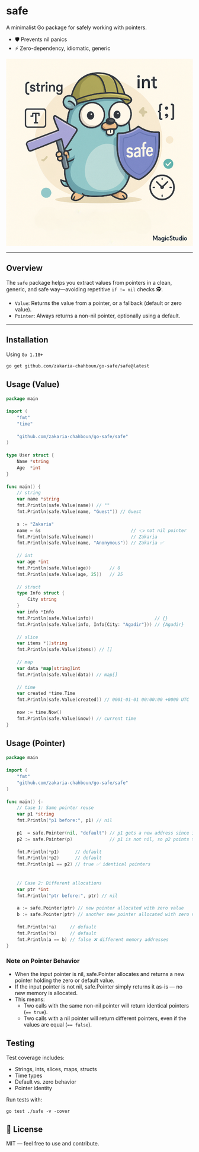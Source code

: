 # safe

A minimalist Go package for safely working with pointers.

- 🛡️ Prevents nil panics
- ⚡ Zero-dependency, idiomatic, generic

![go safe mascot](./go-safe-mascot.png)

---

## Overview

The `safe` package helps you extract values from pointers in a clean, generic, and safe way—avoiding repetitive `if != nil` checks 🕵.

- `Value`: Returns the value from a pointer, or a fallback (default or zero value).
- `Pointer`: Always returns a non-nil pointer, optionally using a default.

---

## Installation

Using `Go 1.18+`

```bash
go get github.com/zakaria-chahboun/go-safe/safe@latest
```

## Usage (Value)

```go
package main

import (
	"fmt"
	"time"

	"github.com/zakaria-chahboun/go-safe/safe"
)

type User struct {
	Name *string
	Age  *int
}

func main() {
	// string
	var name *string
	fmt.Println(safe.Value(name)) // ""
	fmt.Println(safe.Value(name, "Guest")) // Guest

	s := "Zakaria"
	name = &s                                  // 👈 not nil pointer
	fmt.Println(safe.Value(name))              // Zakaria
	fmt.Println(safe.Value(name, "Anonymous")) // Zakaria ✅

	// int
	var age *int
	fmt.Println(safe.Value(age))       // 0
	fmt.Println(safe.Value(age, 25))   // 25

	// struct
	type Info struct {
		City string
	}
	var info *Info
	fmt.Println(safe.Value(info))                       // {}
	fmt.Println(safe.Value(info, Info{City: "Agadir"})) // {Agadir}

	// slice
	var items *[]string
	fmt.Println(safe.Value(items)) // []

	// map
	var data *map[string]int
	fmt.Println(safe.Value(data)) // map[]

	// time
	var created *time.Time
	fmt.Println(safe.Value(created)) // 0001-01-01 00:00:00 +0000 UTC

	now := time.Now()
	fmt.Println(safe.Value(&now)) // current time	
}
```

## Usage (Pointer)

```go
package main

import (
	"fmt"
	"github.com/zakaria-chahboun/go-safe/safe"
)

func main() {-
	// Case 1: Same pointer reuse
	var p1 *string
	fmt.Println("p1 before:", p1) // nil

	p1  = safe.Pointer(nil, "default") // p1 gets a new address since it was nil
	p2 := safe.Pointer(p)              // p1 is not nil, so p2 points to the same address

	fmt.Println(*p1)      // default
	fmt.Println(*p2)      // default
	fmt.Println(p1 == p2) // true ✅ identical pointers


	// Case 2: Different allocations
	var ptr *int
	fmt.Println("ptr before:", ptr) // nil

	a := safe.Pointer(ptr) // new pointer allocated with zero value
	b := safe.Pointer(ptr) // another new pointer allocated with zero value

	fmt.Println(*a)     // default
	fmt.Println(*b)     // default
	fmt.Println(a == b) // false ❌ different memory addresses
}
```

### Note on Pointer Behavior

- When the input pointer is nil, safe.Pointer allocates and returns a new pointer holding the zero or default value.
- If the input pointer is not nil, safe.Pointer simply returns it as-is — no new memory is allocated.
- This means:
    - Two calls with the same non-nil pointer will return identical pointers (`== true`).
    - Two calls with a nil pointer will return different pointers, even if the values are equal (`== false`).

## Testing

Test coverage includes:

- Strings, ints, slices, maps, structs
- Time types
- Default vs. zero behavior
- Pointer identity

Run tests with:

```shell
go test ./safe -v -cover
```

## 📄 License

MIT — feel free to use and contribute.